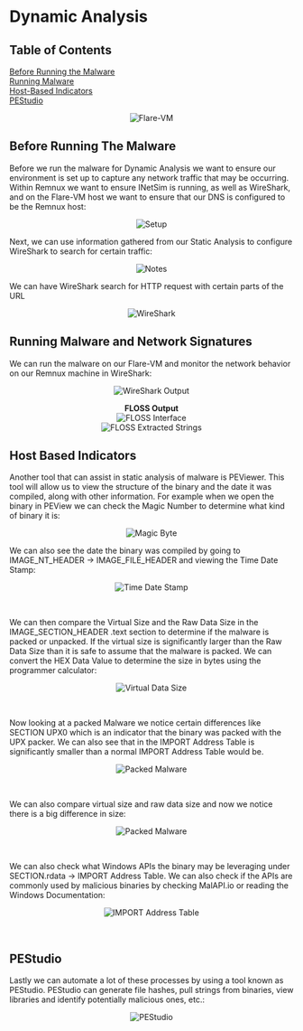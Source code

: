 # Dynamic Analysis

## Table of Contents
[Before Running the Malware](#before-running-the-malware) </br>
[Running Malware](#running-malware-and-network-signatures) </br>
[Host-Based Indicators](#host-based-indiciators) </br>
[PEStudio](#pestudio)</br>

<p align="center">
  <img src="../imgs/Flare-VM.png" alt="Flare-VM">
</p>

## Before Running The Malware

Before we run the malware for Dynamic Analysis we want to ensure our environment is set up to capture any network traffic that may be occurring. Within Remnux we want to ensure INetSim is running, as well as WireShark, and on the Flare-VM host we want to ensure that our DNS is configured to be the Remnux host:

<p align="center">
  <img src="../imgs/dast_setup.png" alt="Setup">
</p>

Next, we can use information gathered from our Static Analysis to configure WireShark to search for certain traffic:

<p align="center">
  <img src="../imgs/static_notes.png" alt="Notes">
</p>

We can have WireShark search for HTTP request with certain parts of the URL
<p align="center">
  <img src="../imgs/wireshark_search.png" alt="WireShark">
</p>

## Running Malware and Network Signatures

We can run the malware on our Flare-VM and monitor the network behavior on our Remnux machine in WireShark:

<p align="center">
  <img src="../imgs/wireshark_output.png" alt="WireShark Output">
</p>

<p align="center">
  <strong>FLOSS Output</strong><br>
  <img src="../imgs/FLOSS.png" alt="FLOSS Interface">
  <br>
  <img src="../imgs/FLOSS_Output.png" alt="FLOSS Extracted Strings">
</p>

## Host Based Indicators

Another tool that can assist in static analysis of malware is PEViewer. This tool will allow us to view the structure of the binary and the date it was compiled, along with other information. For example when we open the binary in PEView we can check the Magic Number to determine what kind of binary it is:</br>

<p align="center">
  <img src="../imgs/magic_byte.png" alt="Magic Byte">
</p>

We can also see the date the binary was compiled by going to IMAGE_NT_HEADER → IMAGE_FILE_HEADER and viewing the Time Date Stamp:</br>

<p align="center">
  <img src="../imgs/date_stamp.png" alt="Time Date Stamp">
</p></br>

We can then compare the Virtual Size and the Raw Data Size in the IMAGE_SECTION_HEADER .text section to determine if the malware is packed or unpacked. If the virtual size is significantly larger than the Raw Data Size than it is safe to assume that the malware is packed. We can convert the HEX Data Value to determine the size in bytes using the programmer calculator:

<p align="center">
  <img src="../imgs/virt_size.png" alt="Virtual Data Size">
</p></br>

Now looking at a packed Malware we notice certain differences like SECTION UPX0 which is an indicator that the binary was packed with the UPX packer. We can also see that in the IMPORT Address Table is significantly smaller than a normal IMPORT Address Table would be.

<p align="center">
  <img src="../imgs/packed_mal1.png" alt="Packed Malware">
</p></br>

We can also compare virtual size and raw data size and now we notice there is a big difference in size:

<p align="center">
  <img src="../imgs/packed_mal2.png" alt="Packed Malware">
</p></br>

We can also check what Windows APIs the binary may be leveraging under SECTION.rdata → IMPORT Address Table. We can also check if the APIs are commonly used by malicious binaries by checking MalAPI.io or reading the Windows Documentation:
<p align="center">
  <img src="../imgs/import_address.png" alt="IMPORT Address Table">
</p></br>

## PEStudio

Lastly we can automate a lot of these processes by using a tool known as PEStudio. PEStudio can generate file hashes, pull strings from binaries, view libraries and identify potentially malicious ones, etc.:

<p align="center">
  <img src="../imgs/pestudio.png" alt="PEStudio">
</p></br>
